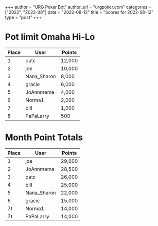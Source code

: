 +++
author = "URG Poker Bot"
author_url = "urgpoker.com"
categories = ["2022", "2022-08"]
date = "2022-08-12"
title = "Scores for 2022-08-12"
type = "post"
+++
# Pot limit Omaha Hi-Lo

| Place | User | Points |
|-------|------|--------|
| 1 | patc | 12,000 |
| 2 | joe | 10,000 |
| 3 | Nana_Sharon | 8,000 |
| 4 | gracie | 6,000 |
| 5 | JoAnnmeme | 4,000 |
| 6 | Norma1 | 2,000 |
| 7 | bill | 1,000 |
| 8 | PaPaLarry | 500 |

# Month Point Totals

| Place | User | Points |
|-------|------|--------|
| 1 | joe | 29,000 |
| 2 | JoAnnmeme | 28,500 |
| 3 | patc | 26,000 |
| 4 | bill | 25,000 |
| 5 | Nana_Sharon | 22,000 |
| 6 | gracie | 15,000 |
| 7t | Norma1 | 14,000 |
| 7t | PaPaLarry | 14,000 |
